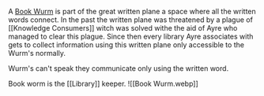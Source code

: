 A [Book Wurm](Book-Wurm) is part of the great written plane a space where all the written words connect. In the past the written plane was threatened by a plague of [[Knowledge Consumers]] witch was solved withe the aid of Ayre who managed to clear this plague. Since then every library Ayre associates with gets to collect information using this written plane only accessible to the Wurm's normally.

Wurm's can't speak they communicate only using the written word.

Book worm is the [[Library]] keeper.
![[Book Wurm.webp]]
